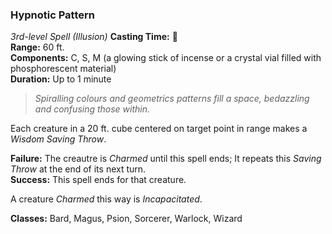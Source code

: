### Hypnotic Pattern  
*3rd-level Spell (Illusion)*
**Casting Time:** 🔷  
**Range:** 60 ft.  
**Components:** C, S, M (a glowing stick of incense or a crystal vial filled with phosphorescent material)  
**Duration:** Up to 1 minute  

> *Spiralling colours and geometrics patterns fill a space, bedazzling and confusing those within.*

Each creature in a 20 ft. cube centered on target point in range makes a *Wisdom Saving Throw*.

**Failure:** The creautre is *Charmed* until this spell ends; It repeats this *Saving Throw* at the end of its next turn.  
**Success:** This spell ends for that creature.  

A creature *Charmed* this way is *Incapacitated*.

**Classes:** Bard, Magus, Psion, Sorcerer, Warlock, Wizard
